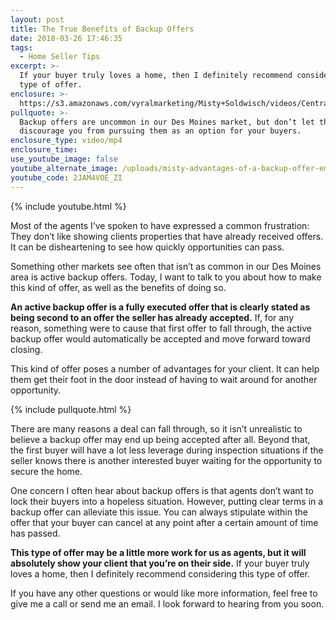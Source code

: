 ```yaml
---
layout: post
title: The True Benefits of Backup Offers
date: 2018-03-26 17:46:35
tags:
  - Home Seller Tips
excerpt: >-
  If your buyer truly loves a home, then I definitely recommend considering this
  type of offer.
enclosure: >-
  https://s3.amazonaws.com/vyralmarketing/Misty+Soldwisch/videos/Central+Iowa+Real+Estate-+Backup+Offers.mp4
pullquote: >-
  Backup offers are uncommon in our Des Moines market, but don’t let this
  discourage you from pursuing them as an option for your buyers.
enclosure_type: video/mp4
enclosure_time:
use_youtube_image: false
youtube_alternate_image: /uploads/misty-advantages-of-a-backup-offer-email.jpg
youtube_code: 2JAM4VOE_ZI
---
```


{% include youtube.html %}

Most of the agents I’ve spoken to have expressed a common frustration: They don’t like showing clients properties that have already received offers. It can be disheartening to see how quickly opportunities can pass.&nbsp;

Something other markets see often that isn’t as common in our Des Moines area is active backup offers. Today, I want to talk to you about how to make this kind of offer, as well as the benefits of doing so.&nbsp;

**An active backup offer is a fully executed offer that is clearly stated as being second to an offer the seller has already accepted.** If, for any reason, something were to cause that first offer to fall through, the active backup offer would automatically be accepted and move forward toward closing.

This kind of offer poses a number of advantages for your client. It can help them get their foot in the door instead of having to wait around for another opportunity.&nbsp;

{% include pullquote.html %}

There are many reasons a deal can fall through, so it isn’t unrealistic to believe a backup offer may end up being accepted after all. Beyond that, the first buyer will have a lot less leverage during inspection situations if the seller knows there is another interested buyer waiting for the opportunity to secure the home.&nbsp;

One concern I often hear about backup offers is that agents don’t want to lock their buyers into a hopeless situation. However, putting clear terms in a backup offer can alleviate this issue. You can always stipulate within the offer that your buyer can cancel at any point after a certain amount of time has passed.&nbsp;

**This type of offer may be a little more work for us as agents, but it will absolutely show your client that you’re on their side.** If your buyer truly loves a home, then I definitely recommend considering this type of offer.

If you have any other questions or would like more information, feel free to give me a call or send me an email. I look forward to hearing from you soon.
